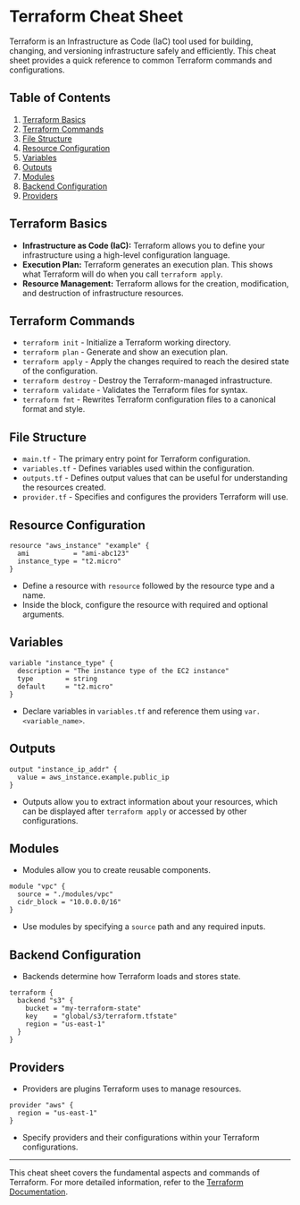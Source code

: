 # Terraform Cheat Sheet

Terraform is an Infrastructure as Code (IaC) tool used for building, changing, and versioning infrastructure safely and efficiently. This cheat sheet provides a quick reference to common Terraform commands and configurations.

## Table of Contents

1. [Terraform Basics](#terraform-basics)
2. [Terraform Commands](#terraform-commands)
3. [File Structure](#file-structure)
4. [Resource Configuration](#resource-configuration)
5. [Variables](#variables)
6. [Outputs](#outputs)
7. [Modules](#modules)
8. [Backend Configuration](#backend-configuration)
9. [Providers](#providers)

## Terraform Basics

- **Infrastructure as Code (IaC):** Terraform allows you to define your infrastructure using a high-level configuration language.
- **Execution Plan:** Terraform generates an execution plan. This shows what Terraform will do when you call `terraform apply`.
- **Resource Management:** Terraform allows for the creation, modification, and destruction of infrastructure resources.

## Terraform Commands

- `terraform init` - Initialize a Terraform working directory.
- `terraform plan` - Generate and show an execution plan.
- `terraform apply` - Apply the changes required to reach the desired state of the configuration.
- `terraform destroy` - Destroy the Terraform-managed infrastructure.
- `terraform validate` - Validates the Terraform files for syntax.
- `terraform fmt` - Rewrites Terraform configuration files to a canonical format and style.

## File Structure

- `main.tf` - The primary entry point for Terraform configuration.
- `variables.tf` - Defines variables used within the configuration.
- `outputs.tf` - Defines output values that can be useful for understanding the resources created.
- `provider.tf` - Specifies and configures the providers Terraform will use.

## Resource Configuration

```hcl
resource "aws_instance" "example" {
  ami           = "ami-abc123"
  instance_type = "t2.micro"
}
```

- Define a resource with `resource` followed by the resource type and a name.
- Inside the block, configure the resource with required and optional arguments.

## Variables

```hcl
variable "instance_type" {
  description = "The instance type of the EC2 instance"
  type        = string
  default     = "t2.micro"
}
```

- Declare variables in `variables.tf` and reference them using `var.<variable_name>`.

## Outputs

```hcl
output "instance_ip_addr" {
  value = aws_instance.example.public_ip
}
```

- Outputs allow you to extract information about your resources, which can be displayed after `terraform apply` or accessed by other configurations.

## Modules

- Modules allow you to create reusable components.

```hcl
module "vpc" {
  source = "./modules/vpc"
  cidr_block = "10.0.0.0/16"
}
```

- Use modules by specifying a `source` path and any required inputs.

## Backend Configuration

- Backends determine how Terraform loads and stores state.

```hcl
terraform {
  backend "s3" {
    bucket = "my-terraform-state"
    key    = "global/s3/terraform.tfstate"
    region = "us-east-1"
  }
}
```

## Providers

- Providers are plugins Terraform uses to manage resources.

```hcl
provider "aws" {
  region = "us-east-1"
}
```

- Specify providers and their configurations within your Terraform configurations.

---

This cheat sheet covers the fundamental aspects and commands of Terraform. For more detailed information, refer to the [Terraform Documentation](https://www.terraform.io/docs).
